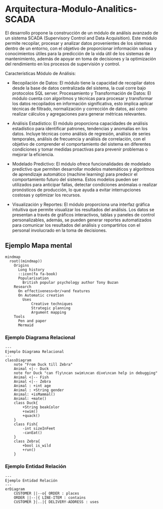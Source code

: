 # Arquitectura-Modulo-Analitics-SCADA


El desarrollo propone la construcción de un módulo de análisis avanzado de un sistema SCADA (Supervisory Control and Data Acquisition). Este módulo permite recopilar, procesar y analizar datos provenientes de los sistemas dentro de un entorno, con el objetivo de proporcionar información valiosa y conocimientos útiles para la predicción de la vida útil de los sistemas de mantenimiento, además de apoyar en toma de decisiones y la optimización del rendimiento en los procesos de supervisión y control.

Características Módulo de Análisis:

- Recopilación de Datos: El módulo tiene la capacidad de recopilar datos desde la base de datos centralizada del sistema, la cual corre bajo protocolos SQL server.
Procesamiento y Transformación de Datos: El módulo cuenta con algoritmos y técnicas para procesar y transformar los datos recopilados en información significativa, esto implica aplicar técnicas de filtrado, normalización y corrección de datos, así como realizar cálculos y agregaciones para generar métricas relevantes.

- Análisis Estadístico: El módulo proporciona capacidades de análisis estadístico para identificar patrones, tendencias y anomalías en los datos. Incluye técnicas como análisis de regresión, análisis de series temporales, análisis de frecuencia y análisis de correlación, con el objetivo de comprender el comportamiento del sistema en diferentes condiciones y tomar medidas proactivas para prevenir problemas o mejorar la eficiencia.

- Modelado Predictivo: El módulo ofrece funcionalidades de modelado predictivo que permiten desarrollar modelos matemáticos y algoritmos de aprendizaje automático (machine learning) para predecir el comportamiento futuro del sistema. Estos modelos pueden ser utilizados para anticipar fallas, detectar condiciones anómalas o realizar pronósticos de producción, lo que ayuda a evitar interrupciones costosas y optimizar los recursos.

- Visualización y Reportes: El módulo proporciona una interfaz gráfica intuitiva que permite visualizar los resultados del análisis. Los datos se presentan a través de gráficos interactivos, tablas y paneles de control personalizables, además, se pueden generar reportes automatizados para comunicar los resultados del análisis y compartirlos con el personal involucrado en la toma de decisiones.

## Ejemplo Mapa mental
```mermaid
mindmap
  root((mindmap))
    Origins
      Long history
      ::icon(fa fa-book)
      Popularisation
        British popular psychology author Tony Buzan
    Research
      On effectiveness<br/>and features
      On Automatic creation
        Uses
            Creative techniques
            Strategic planning
            Argument mapping
    Tools
      Pen and paper
      Mermaid
```


### Ejemplo Diagrama Relacional

```mermaid
---
Ejemplo Diagrama Relacional
---
classDiagram
    note "From Duck till Zebra"
    Animal <|-- Duck
    note for Duck "can fly\ncan swim\ncan dive\ncan help in debugging"
    Animal <|-- Fish
    Animal <|-- Zebra
    Animal : +int age
    Animal : +String gender
    Animal: +isMammal()
    Animal: +mate()
    class Duck{
        +String beakColor
        +swim()
        +quack()
    }
    class Fish{
        -int sizeInFeet
        -canEat()
    }
    class Zebra{
        +bool is_wild
        +run()
    }
```


### Ejemplo Entidad Relación

```mermaid
---
Ejemplo Entidad Relación
---
erDiagram
    CUSTOMER ||--o{ ORDER : places
    ORDER ||--|{ LINE-ITEM : contains
    CUSTOMER }|..|{ DELIVERY-ADDRESS : uses
```
